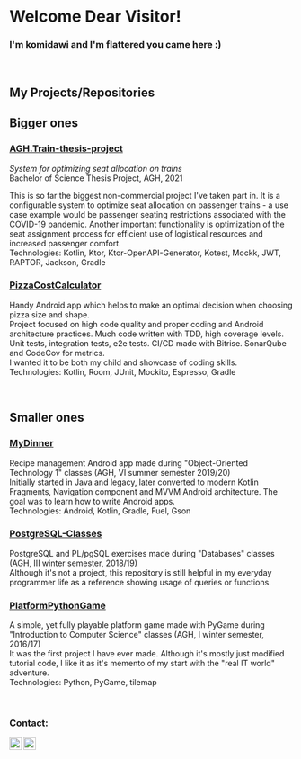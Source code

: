 # Welcome Dear Visitor! 

### I'm komidawi and I'm flattered you came here :)
<br />

## My Projects/Repositories

## Bigger ones

### [AGH.Train-thesis-project](https://gitlab.com/komidawi/Agh-Train)

*System for optimizing seat allocation on trains*<br />
Bachelor of Science Thesis Project, AGH, 2021

This is so far the biggest non-commercial project I've taken part in. It is a configurable system to optimize seat allocation on passenger trains - a use case example would be passenger seating restrictions associated with the COVID-19 pandemic. Another important functionality is optimization of the seat assignment process for efficient use of logistical resources and increased passenger comfort.<br />
Technologies: Kotlin, Ktor, Ktor-OpenAPI-Generator, Kotest, Mockk, JWT, RAPTOR, Jackson, Gradle

### [PizzaCostCalculator](https://github.com/komidawi/PizzaCostCalculator)
Handy Android app which helps to make an optimal decision when choosing pizza size and shape.<br />
Project focused on high code quality and proper coding and Android architecture practices. Much code written with TDD, high coverage levels. Unit tests, integration tests, e2e tests. CI/CD made with Bitrise. SonarQube and CodeCov for metrics.<br />
I wanted it to be both my child and showcase of coding skills.<br />
Technologies: Kotlin, Room, JUnit, Mockito, Espresso, Gradle

<br />

## Smaller ones
### [MyDinner](https://github.com/komidawi/My-Dinner)
Recipe management Android app made during "Object-Oriented Technology 1" classes (AGH, VI summer semester 2019/20)<br />
Initially started in Java and legacy, later converted to modern Kotlin Fragments, Navigation component and MVVM Android architecture. The goal was to learn how to write Android apps.<br />
Technologies: Android, Kotlin, Gradle, Fuel, Gson

### [PostgreSQL-Classes](https://github.com/komidawi/PostgreSQL-Classes)
PostgreSQL and PL/pgSQL exercises made during "Databases" classes (AGH, III winter semester, 2018/19)<br />
Although it's not a project, this repository is still helpful in my everyday programmer life as a reference showing usage of queries or functions.

### [PlatformPythonGame](https://github.com/komidawi/Platform-Python-Game)
A simple, yet fully playable platform game made with PyGame during "Introduction to Computer Science" classes (AGH, I winter semester, 2016/17)<br />
It was the first project I have ever made. Although it's mostly just modified tutorial code, I like it as it's memento of my start with the "real IT world" adventure.<br />
Technologies: Python, PyGame, tilemap

<br />

### Contact:
[<img align="left" alt="komidawi | GMail" width="22px" src="https://cdn.jsdelivr.net/npm/simple-icons@v3/icons/gmail.svg" />][gmail]
[<img align="left" alt="komidawi | LinkedIn" width="22px" src="https://cdn.jsdelivr.net/npm/simple-icons@v3/icons/linkedin.svg" />][linkedin]<br />

[linkedin]: https://www.linkedin.com/in/dawidkomisarczuk/
[gmail]: mailto:komidawi@gmail.com